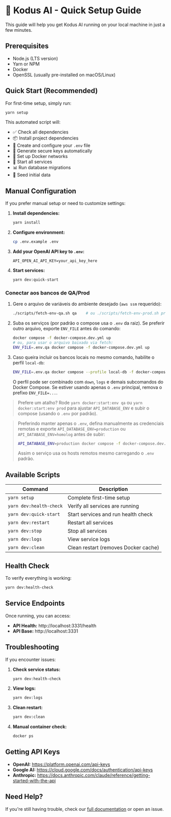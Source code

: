 # 🚀 Kodus AI - Quick Setup Guide

This guide will help you get Kodus AI running on your local machine in just a few minutes.

## Prerequisites

- Node.js (LTS version)
- Yarn or NPM
- Docker
- OpenSSL (usually pre-installed on macOS/Linux)

## Quick Start (Recommended)

For first-time setup, simply run:

```bash
yarn setup
```

This automated script will:
- ✅ Check all dependencies
- 📦 Install project dependencies
- 🔧 Create and configure your `.env` file
- 🔐 Generate secure keys automatically
- 🐳 Set up Docker networks
- 🚀 Start all services
- 📊 Run database migrations
- 🌱 Seed initial data

## Manual Configuration

If you prefer manual setup or need to customize settings:

1. **Install dependencies:**
   ```bash
   yarn install
   ```

2. **Configure environment:**
   ```bash
   cp .env.example .env
   ```

3. **Add your OpenAI API key to `.env`:**
   ```env
   API_OPEN_AI_API_KEY=your_api_key_here
   ```

4. **Start services:**
   ```bash
   yarn dev:quick-start
   ```

### Conectar aos bancos de QA/Prod

1. Gere o arquivo de variáveis do ambiente desejado (`aws ssm` requerido):
   ```bash
   ./scripts/fetch-env-qa.sh qa    # ou ./scripts/fetch-env-prod.sh prod
   ```
2. Suba os serviços (por padrão o compose usa o `.env` da raiz). Se preferir outro arquivo, exporte `ENV_FILE` antes do comando:
   ```bash
   docker compose -f docker-compose.dev.yml up
   # ou, para usar o arquivo baixado via fetch:
   ENV_FILE=.env.qa docker compose -f docker-compose.dev.yml up
   ```
3. Caso queira incluir os bancos locais no mesmo comando, habilite o perfil `local-db`:
   ```bash
   ENV_FILE=.env.qa docker compose --profile local-db -f docker-compose.dev.yml up
   ```
   O perfil pode ser combinado com `down`, `logs` e demais subcomandos do Docker Compose.
   Se estiver usando apenas o `.env` principal, remova o prefixo `ENV_FILE=...`.

> Prefere um atalho? Rode `yarn docker:start:env qa` ou `yarn docker:start:env prod` para ajustar `API_DATABASE_ENV` e subir o compose (usando o `.env` por padrão).

> Preferindo manter apenas o `.env`, defina manualmente as credenciais remotas e exporte `API_DATABASE_ENV=production` ou `API_DATABASE_ENV=homolog` antes de subir:
> ```bash
> API_DATABASE_ENV=production docker compose -f docker-compose.dev.yml up
> ```
> Assim o serviço usa os hosts remotos mesmo carregando o `.env` padrão.

## Available Scripts

| Command | Description |
|---------|-------------|
| `yarn setup` | Complete first-time setup |
| `yarn dev:health-check` | Verify all services are running |
| `yarn dev:quick-start` | Start services and run health check |
| `yarn dev:restart` | Restart all services |
| `yarn dev:stop` | Stop all services |
| `yarn dev:logs` | View service logs |
| `yarn dev:clean` | Clean restart (removes Docker cache) |

## Health Check

To verify everything is working:

```bash
yarn dev:health-check
```

## Service Endpoints

Once running, you can access:

- **API Health:** http://localhost:3331/health
- **API Base:** http://localhost:3331

## Troubleshooting

If you encounter issues:

1. **Check service status:**
   ```bash
   yarn dev:health-check
   ```

2. **View logs:**
   ```bash
   yarn dev:logs
   ```

3. **Clean restart:**
   ```bash
   yarn dev:clean
   ```

4. **Manual container check:**
   ```bash
   docker ps
   ```

## Getting API Keys

- **OpenAI:** https://platform.openai.com/api-keys
- **Google AI:** https://cloud.google.com/docs/authentication/api-keys
- **Anthropic:** https://docs.anthropic.com/claude/reference/getting-started-with-the-api

## Need Help?

If you're still having trouble, check our [full documentation](./CONTRIBUTING.md) or open an issue.
